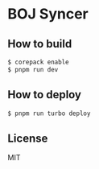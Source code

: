 # BOJ Syncer

## How to build

```sh
$ corepack enable
$ pnpm run dev
```

## How to deploy

```sh
$ pnpm run turbo deploy
```

## License

MIT
